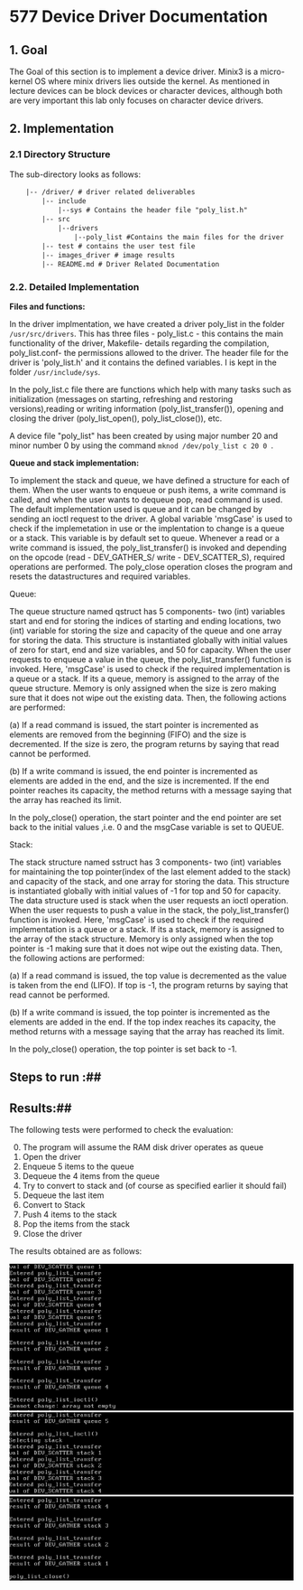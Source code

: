 # 577 Device Driver Documentation

## 1. Goal
The Goal of this section is to implement a device driver.
Minix3 is a micro-kernel OS where minix drivers lies outside the kernel. As mentioned in lecture devices can be block devices or character devices, although both are very important this lab only focuses on character device drivers.

## 2. Implementation
### 2.1 Directory Structure
The sub-directory looks as follows:

        |-- /driver/ # driver related deliverables
            |-- include
                |--sys # Contains the header file "poly_list.h"
            |-- src
                |--drivers
                    |--poly_list #Contains the main files for the driver
            |-- test # contains the user test file
            |-- images_driver # image results
            |-- README.md # Driver Related Documentation

### 2.2. Detailed Implementation

**Files and functions:**

In the driver implmentation, we have created a driver poly_list in the folder  `/usr/src/drivers`. This has three files - poly_list.c - this contains the main functionality of the driver, Makefile- details regarding the compilation, poly_list.conf- the permissions allowed to the driver. The header file for the driver is 'poly_list.h' and it contains the defined variables. I is kept in the folder `/usr/include/sys`.

In the poly_list.c file there are functions which help with many tasks such as initialization (messages on starting, refreshing and restoring versions),reading or writing information (poly_list_transfer()), opening and closing the driver (poly_list_open(), poly_list_close()), etc.

A device file "poly_list" has been created by using major number 20 and minor number 0 by using the command `mknod /dev/poly_list c 20 0 `.

**Queue and stack implementation:**

To implement the stack and queue, we have defined a structure for each of them. When the user wants to enqueue or push items, a write command is called, and when the user wants to dequeue pop, read command is used. The default implementation used is queue and it can be changed by sending an ioctl request to the driver. A global variable 'msgCase' is used to check if the implemetation in use or the implentation to change is a queue or a stack. This variable is by default set to queue. Whenever a read or a write command is issued, the poly_list_transfer() is invoked and depending on the opcode (read - DEV_GATHER_S/ write - DEV_SCATTER_S), required operations are performed. The poly_close operation closes the program and resets the datastructures and required variables.

Queue:

The queue structure named qstruct has 5 components- two (int) variables start and end for storing the indices of starting and ending locations, two (int) variable for storing the size and capacity of the queue and one array for storing the data. This structure is instantiated globally with initial values of zero for start, end and size variables, and 50 for capacity. When the user requests to enqueue a value in the queue, the poly_list_transfer() function is invoked. Here, 'msgCase' is used to check if the required implementation is a queue or a stack. If its a queue, memory is assigned to the array of the queue structure. Memory is only assigned when the size is zero making sure that it does not wipe out the existing data. Then, the following actions are performed:

(a) If a read command is issued, the start pointer is incremented as elements are removed from the beginning (FIFO) and the size is decremented. If the size is zero, the program returns by saying that read cannot be performed. 

(b) If a write command is issued, the end pointer is incremented as elements are added in the end, and the size is incremented. If the end pointer reaches its capacity, the method returns with a message saying that the array has reached its limit.

In the poly_close() operation, the start pointer and the end pointer are set back to the initial values ,i.e. 0 and the msgCase variable is set to QUEUE.

Stack:

The stack structure named sstruct has 3 components- two (int) variables for maintaining the top pointer(index of the last element added to the stack) and capacity of the stack, and one array for storing the data. This structure is instantiated globally with initial values of -1 for top and 50 for capacity. The data structure used is stack when the user requests an ioctl operation. When the user requests to push a value in the stack, the poly_list_transfer() function is invoked. Here, 'msgCase' is used to check if the required implementation is a queue or a stack. If its a stack, memory is assigned to the array of the stack structure. Memory is only assigned when the top pointer is -1 making sure that it does not wipe out the existing data. Then, the following actions are performed:

(a) If a read command is issued, the top value is decremented as the value is taken from the end (LIFO). If top is -1, the program returns by saying that read cannot be performed. 

(b) If a write command is issued, the top pointer is incremented as the elements are added in the end. If the top index reaches its capacity, the method returns with a message saying that the array has reached its limit.

In the poly_close() operation, the top pointer is set back to -1.
## Steps to run :##

## Results:##

The following tests were performed to check the evaluation:

0. The program will assume the RAM disk driver operates as queue
1. Open the driver
1. Enqueue 5 items to the queue
1. Dequeue the 4 items from the queue
1. Try to convert to stack and (of course as specified earlier it should fail)
1. Dequeue the last item
1. Convert to Stack
1. Push 4 items to the stack
1. Pop the items from the stack
1. Close the driver

The results obtained are as follows:

![Img](images_driver/1.png)
![Img](images_driver/2.png)
![Img](images_driver/3.png)


